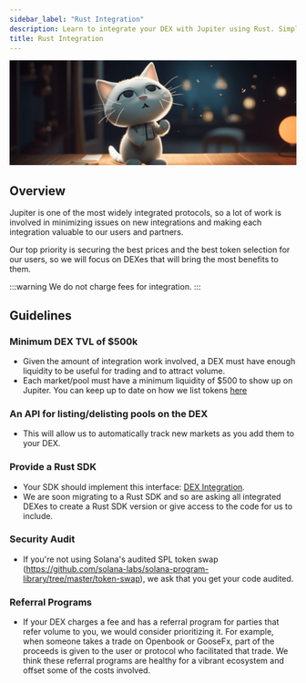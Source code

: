 ```yaml
---
sidebar_label: "Rust Integration"
description: Learn to integrate your DEX with Jupiter using Rust. Simplify processes with our APIs and DEX SDK for better performance.
title: Rust Integration
---
```


<head>
    <title>Jupiter DEX Integration Guidelines: Enhance Your Crypto Exchange</title>
    <meta name="twitter:card" content="summary" />
</head>

![thinking cat](./thinking_cat.png)

## Overview

Jupiter is one of the most widely integrated protocols, so a lot of work is involved in minimizing issues on new integrations and making each integration valuable to our users and partners.

Our top priority is securing the best prices and the best token selection for our users, so we will focus on DEXes that will bring the most benefits to them.

:::warning We do not charge fees for integration.
:::

## Guidelines

### Minimum DEX TVL of $500k
- Given the amount of integration work involved, a DEX must have enough liquidity to be useful for trading and to attract volume.
- Each market/pool must have a minimum liquidity of $500 to show up on Jupiter. You can keep up to date on how we list tokens [here](/docs/get-your-token-onto-jup)

### An API for listing/delisting pools on the DEX
- This will allow us to automatically track new markets as you add them to your DEX.

### Provide a Rust SDK
- Your SDK should implement this interface: [DEX Integration](/docs/projects-and-dexes/rust-integration).
- We are soon migrating to a Rust SDK and so are asking all integrated DEXes to create a Rust SDK version or give access to the code for us to include.

### Security Audit
- If you're not using Solana's audited SPL token swap (https://github.com/solana-labs/solana-program-library/tree/master/token-swap), we ask that you get your code audited.

### Referral Programs
- If your DEX charges a fee and has a referral program for parties that refer volume to you, we would consider prioritizing it. For example, when someone takes a trade on Openbook or GooseFx, part of the proceeds is given to the user or protocol who facilitated that trade. We think these referral programs are healthy for a vibrant ecosystem and offset some of the costs involved.